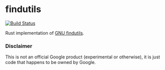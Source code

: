 # findutils

[![Build Status](https://travis-ci.org/google/findutils.svg?branch=master)](https://travis-ci.org/google/findutils)

Rust implementation of [GNU findutils](https://www.gnu.org/software/findutils/).

### Disclaimer

This is not an official Google product (experimental or otherwise), it is just
code that happens to be owned by Google.
